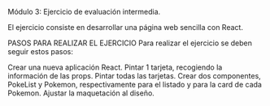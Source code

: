 Módulo 3: Ejercicio de evaluación intermedia.

El ejercicio consiste en desarrollar una página web sencilla con React.

PASOS PARA REALIZAR EL EJERCICIO Para realizar el ejercicio se deben seguir estos pasos:

Crear una nueva aplicación React.
Pintar 1 tarjeta, recogiendo la información de las props.
Pintar todas las tarjetas.
Crear dos componentes, PokeList y Pokemon, respectivamente para el listado y para la card de cada Pokemon.
Ajustar la maquetación al diseño.
